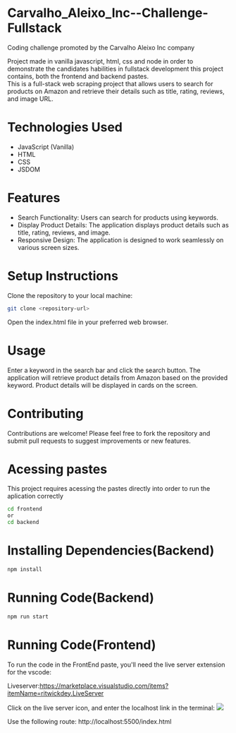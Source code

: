 # Carvalho_Aleixo_Inc--Challenge-Fullstack
Coding challenge promoted by the  Carvalho Aleixo Inc company

Project made in vanilla javascript, html, css and node in order to demonstrate the candidates habilities in fullstack development
this project contains, both the frontend and backend pastes.  
This is a full-stack web scraping project that allows users to search for products on Amazon and retrieve their details such as title, rating, reviews, and image URL.

# Technologies Used

<ul>
<li>JavaScript (Vanilla)</li>
<li>HTML</li>
<li>CSS</li>
<li>JSDOM</li>
</ul>  

# Features
<ul>
<li>Search Functionality: Users can search for products using keywords.</li>

<li>Display Product Details: The application displays product details such as title, rating, reviews, and image.</li>

<li>Responsive Design: The application is designed to work seamlessly on various screen sizes.</li>

</ul>

# Setup Instructions
Clone the repository to your local machine:
```bash
git clone <repository-url>
```

Open the index.html file in your preferred web browser.

# Usage
Enter a keyword in the search bar and click the search button.
The application will retrieve product details from Amazon based on the provided keyword.
Product details will be displayed in cards on the screen.

# Contributing
Contributions are welcome! Please feel free to fork the repository and submit pull requests to suggest improvements or new features.








# Acessing pastes

This project requires acessing the pastes directly into order to run the aplication correctly

```bash
cd frontend
or 
cd backend
```




# Installing Dependencies(Backend)

```bash
npm install
```

# Running Code(Backend) 

```bash
npm run start
```

# Running Code(Frontend)

To run the code in the FrontEnd paste, you'll need the live server extension for the vscode:

Liveserver:https://marketplace.visualstudio.com/items?itemName=ritwickdey.LiveServer

Click on the live server icon, and enter the localhost link in the terminal: 
<img src="https://github.com/ritwickdey/vscode-live-server/raw/HEAD/images/Screenshot/vscode-live-server-statusbar-3.jpg"></img>

Use the following route:
http://localhost:5500/index.html







